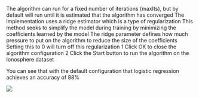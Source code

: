 The algorithm can run for a fixed number of iterations (maxIts), but by default will run until
it is estimated that the algorithm has converged The implementation uses a ridge estimator
which is a type of regularization This method seeks to simplify the model during training
by minimizing the coefficients learned by the model The ridge parameter defines how much
pressure to put on the algorithm to reduce the size of the coefficients Setting this to 0 will turn
off this regularization
1 Click OK to close the algorithm configuration
2 Click the Start button to run the algorithm on the Ionosphere dataset

You can see that with the default configuration that logistic regression achieves an accuracy
of 88%

![](https://github.com/fenago/katacoda-scenarios/raw/master/machine-learning-mastery-weka/machine-learning-mastery-weka-chapter-17/steps/images/80.png)
